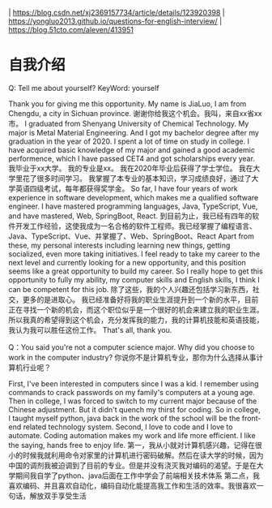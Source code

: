 | https://blog.csdn.net/xj2369157734/article/details/123920398
| https://yongluo2013.github.io/questions-for-english-interview/
| https://blog.51cto.com/aleven/413951

# 自我介绍
Q: Tell me about yourself?
KeyWord: yourself

Thank you for giving me this opportunity. My name is JiaLuo, I am from Chengdu, a city in Sichuan province.
谢谢你给我这个机会。我叫，来自xx省xx市。
I graduated from Shenyang University of Chemical Technology. My major is Metal Material Engineering. And I got my bachelor degree after my graduation in the year of 2020. I spent a lot of time on study in college. I have acquired basic knowledge of my major and gained a good academic performence, which I have passed CET4 and got scholarships every year.
我毕业于xx大学。 我的专业是xx。 我在2020年毕业后获得了学士学位。 我在大学里花了很多时间学习。 我掌握了本专业的基本知识，学习成绩良好，通过了大学英语四级考试，每年都获得奖学金。
So far, I have four years of work experience in software development, which makes me a qualified software engineer. I have mastered programming languages, Java, TypeScript, Vue, and have mastered, Web, SpringBoot, React.
到目前为止，我已经有四年的软件开发工作经验，这使我成为一名合格的软件工程师。我已经掌握了编程语言、Java、TypeScript、Vue、并掌握了、Web、SpringBoot、React
Apart from these, my personal interests including learning new things, getting socialized, even more taking initiatives. I feel ready to take my career to the next level and currently looking for a new opportunity, and this position seems like a great opportunity to build my career. So I really hope to get this opportunity to fully my ability, my computer skills and English skills, I think I can be competent for this job.
除了这些，我的个人兴趣还包括学习新东西，社交，更多的是进取心。 我已经准备好将我的职业生涯提升到一个新的水平，目前正在寻找一个新的机会，而这个职位似乎是一个很好的机会来建立我的职业生涯。 所以我真的希望得到这个机会，充分发挥我的能力，我的计算机技能和英语技能，我认为我可以胜任这份工作。
That's all, thank you.

Q：You said you're not a computer science major. Why did you choose to work in the computer industry?
你说你不是计算机专业，那你为什么选择从事计算机行业呢？

First, I've been interested in computers since I was a kid. I remember using commands to crack passwords on my family's computers at a young age. Then in college, I was forced to switch to my current major because of the Chinese adjustment. But it didn't quench my thirst for coding. So in college, I taught myself python, java back in the work of the school will be the front-end related technology system.
Second, I love to code and I love to automate. Coding automation makes my work and life more efficient. I like the saying, hands free to enjoy life.
第一，我从小就对计算机感兴趣，记得在很小的时候我就利用命令对家里的计算机进行密码破解。然后在读大学的时候，因为中国的调剂我被迫调到了目前的专业。但是并没有浇灭我对编码的渴望。于是在大学期间我自学了python、java后面在工作中学会了前端相关技术体系
第二点，我喜欢编码、并且喜欢自动化，编码自动化能提高我工作和生活的效率。我很喜欢一句话，解放双手享受生活

